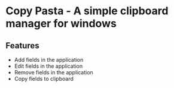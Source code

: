 # Copy Pasta - A simple clipboard manager for windows
## Features

- Add fields in the application
- Edit fields in the application
- Remove fields in the application
- Copy fields to clipboard
  